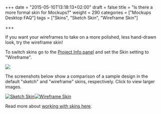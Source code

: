 +++
date = "2015-05-10T13:18:13+02:00"
draft = false
title = "Is there a more formal skin for Mockups?"
weight = 290
categories = ["Mockups Desktop FAQ"]
tags = ["Skins", "Sketch Skin", "Wireframe Skin"]

+++

If you want your wireframes to take on a more polished, less hand-drawn look, try the wireframe skin!

To switch skins go to the [Project Info panel](http://support.balsamiq.com/customer/portal/articles/1895403) and set the Skin setting to "Wireframe".

![ ](http://media.balsamiq.com/img/support/docs/m4d/b3/skin-switcher.png)

The screenshots below show a comparison of a sample design in the default "sketch" and "wireframe" skins, respectively. Click to view larger images.

[![Sketch Skin](http://media.balsamiq.com/img/support/prodfaqs/search-sketchy.png)](http://media.balsamiq.com/img/support/prodfaqs/search-sketchy.png)[![Wireframe Skin](http://media.balsamiq.com/img/support/prodfaqs/search-wireframe.png)](http://media.balsamiq.com/img/support/prodfaqs/search-wireframe.png)

Read more about [working with skins here](http://support.balsamiq.com/customer/portal/articles/938142).
